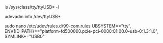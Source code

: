 ls /sys/class/tty/ttyUSB* -l

udevadm info /dev/ttyUSB*

sudo nano /etc/udev/rules.d/99-com.rules
  UBSYSTEM=="tty", ENV{ID_PATH}=="platform-fd500000.pcie-pci-0000:01:00.0-usb-0:1.3:1.0", SYMLINK+="USB0"
	


